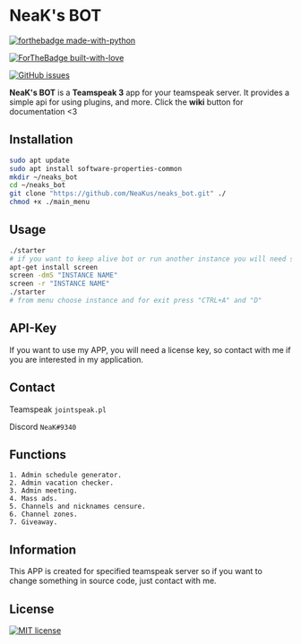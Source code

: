 # NeaK's BOT
[![forthebadge made-with-python](http://ForTheBadge.com/images/badges/made-with-python.svg)](https://www.python.org/)

[![ForTheBadge built-with-love](http://ForTheBadge.com/images/badges/built-with-love.svg)]()

[![GitHub issues](https://img.shields.io/github/issues/Pitu7944/discordVoIP?style=for-the-badge)](https://github.com/NeaKus/neaks_bot/issues)


**NeaK's BOT** is a **Teamspeak 3** app for your teamspeak server.
It provides a simple api for using plugins, and more. 
Click the **wiki** button for documentation <3

## Installation
```bash
sudo apt update
sudo apt install software-properties-common
mkdir ~/neaks_bot
cd ~/neaks_bot
git clone "https://github.com/NeaKus/neaks_bot.git" ./
chmod +x ./main_menu
```

## Usage

```bash
./starter
# if you want to keep alive bot or run another instance you will need screen
apt-get install screen
screen -dmS "INSTANCE NAME"
screen -r "INSTANCE NAME"
./starter
# from menu choose instance and for exit press "CTRL+A" and "D"
```

## API-Key
If you want to use my APP, you will need a license key, so contact with me if you are interested in my application.

## Contact
Teamspeak
```jointspeak.pl```

Discord
```NeaK#9340```

## Functions
```
1. Admin schedule generator.
2. Admin vacation checker.
3. Admin meeting.
4. Mass ads.
5. Channels and nicknames censure.
6. Channel zones.
7. Giveaway.
```


## Information
This APP is created for specified teamspeak server so if you want to change something in source code, just contact with me.

## License
[![MIT license](https://img.shields.io/badge/License-MIT-blue.svg)](https://lbesson.mit-license.org/)
